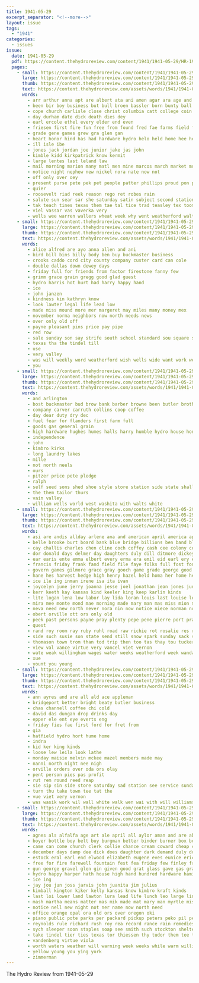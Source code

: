 ```yaml
---
title: 1941-05-29
excerpt_separator: "<!--more-->"
layout: issue
tags:
  - "1941"
categories:
  - issues
issue:
  date: 1941-05-29
  pdf: https://content.thehydroreview.com/content/1941/1941-05-29/HR-1941-05-29.pdf
  pages:
    - small: https://content.thehydroreview.com/content/1941/1941-05-29/small/HR-1941-05-29-01.jpg
      large: https://content.thehydroreview.com/content/1941/1941-05-29/large/HR-1941-05-29-01.jpg
      thumb: https://content.thehydroreview.com/content/1941/1941-05-29/thumbnails/HR-1941-05-29-01.jpg
      text: https://content.thehydroreview.com/assets/words/1941/1941-05-29/HR-1941-05-29-01.txt
      words:
        - arr arthur anna apt are albert ata ani amen agar ara age and all axe
        - been bir boy business but bull broen bassler born bunty ball band brie both baptist brun ber
        - cope church carlisle close christ columbia catt college coin cana cat cary city cok class
        - day durham date dick death dies dey
        - earl ercole ethel every elder end even
        - friesen first fire fun free from found fred fae farms field for fin farm finley frid fronk friday fetta far
        - grade gene games grew gra glen gan
        - heart honor hind has had hardware hydro helo held home hee heres hill howard her hore him haye homer high
        - ill isle ibe
        - jones jack jordan joe junior jake jas john
        - kimble kidd kirkpatrick know kermit
        - large lentes last leland law
        - mail morning marion many matl men mine marcos march market music master merchant mise man may made matter miss
        - notice night nephew new nickel nora nate now not
        - off only over oey
        - present purse pete pek pet people patter phillips proud pon pastor
        - quier
        - roosevelt riad reek reason rego ret robes rain
        - salute sun sear sar she saturday satin subject second station said state san seely school stores schoo sing sunday sermon sein son show stolz story
        - tak teach tines texas them tae tal tice trad teasley tex toom thee taken ten toot tor tobacco the
        - viel vassar vas vaverka very
        - wells wee warren wallers wheat week why went weatherford walter warning way willard will was well winner war with world
    - small: https://content.thehydroreview.com/content/1941/1941-05-29/small/HR-1941-05-29-02.jpg
      large: https://content.thehydroreview.com/content/1941/1941-05-29/large/HR-1941-05-29-02.jpg
      thumb: https://content.thehydroreview.com/content/1941/1941-05-29/thumbnails/HR-1941-05-29-02.jpg
      text: https://content.thehydroreview.com/assets/words/1941/1941-05-29/HR-1941-05-29-02.txt
      words:
        - alice alfred are ayo anna allen and ani
        - bird bill bins billy body ben buy buckmaster business
        - crooks caddo cord city county company custer card can cole
        - double dallas down dewey days
        - friday full for friends from factor firestone fanny few
        - grimm grace grain gregg good glad guest
        - hydro harris hot hurt had harry happy hand
        - ice
        - john janzen
        - kindness kin kathryn know
        - look lawter legal life lead low
        - made miss mound more mer margeret may miles many money mex
        - november norma neighbors now north needs news
        - over only old off
        - payne pleasant pins price pay pipe
        - red row
        - sale sunday son say strife south school standard sou square sylvester sine spies style service set sell sai see state
        - texas tha the tindel till
        - use
        - very valley
        - was will weekly word weatherford wish wells wide want work weather with
        - you
    - small: https://content.thehydroreview.com/content/1941/1941-05-29/small/HR-1941-05-29-03.jpg
      large: https://content.thehydroreview.com/content/1941/1941-05-29/large/HR-1941-05-29-03.jpg
      thumb: https://content.thehydroreview.com/content/1941/1941-05-29/thumbnails/HR-1941-05-29-03.jpg
      text: https://content.thehydroreview.com/assets/words/1941/1941-05-29/HR-1941-05-29-03.txt
      words:
        - and arlington
        - bost buckmaster bud brow bank barber browne been butler brothers blood
        - company carver carruth collins coop coffee
        - day dear duty dry dec
        - fuel fear for flanders first farm full
        - goods gas general grain
        - high hardware hughes humes halls harry humble hydro house honor
        - independence
        - john
        - kimbro kirks
        - long laundry lakes
        - mille
        - not north neels
        - ours
        - pitzer price pete pledge
        - ralph
        - self seed sons shed shoe style store station side state shall sweat shon service spies
        - the them tailor thurs
        - vain valley
        - william wells world west washita with walts white
    - small: https://content.thehydroreview.com/content/1941/1941-05-29/small/HR-1941-05-29-04.jpg
      large: https://content.thehydroreview.com/content/1941/1941-05-29/large/HR-1941-05-29-04.jpg
      thumb: https://content.thehydroreview.com/content/1941/1941-05-29/thumbnails/HR-1941-05-29-04.jpg
      text: https://content.thehydroreview.com/assets/words/1941/1941-05-29/HR-1941-05-29-04.txt
      words:
        - asi are andis allday arlene ana and american april america appelman aly albert ark albright arline ams able apple ani asa allen ago appleman arthur all alice
        - belle brooke burt board bank blue bridge billions ben band blankenship brother buy bean bluff bie boucher bet bridgeport brown burr bless big business best bivens bers bethel bob betty bee ballard bertha bewley ball been but
        - cay challis charles chen cline coch coffey cash cee colony corpora caw city county compton cour court cream carpenter cor car coke can caddo carnes company clinton che cox cause comer carpe came class clerk chance carl cousin con cleo church cantrell clara
        - dor donald days delmer day daughters duly dill ditmore dickey doris daughter doolin dorothy dean dinner dale denison degree dixon doughty
        - ear earis ente emma elbert every erma era emil eid earl ery edmond enterprise ethel eld ewy edwin entz eldred end esther
        - francis friday frank fand field file faye folks full fost fond for foss famous forts fam franca fish fer from finley fig fort fair few former fred
        - govern games gilmore grace gray gooch game grade george good grant given gave gregory gain general gee gane geary guest goodyear
        - hane hes harvest hedge high henry hazel held homa her home helen hyde hee how howard hilda homan hardware had hie heine hoe has hoste herman hydro house hayes
        - ice ile ing inman irene isa ita ivan
        - joycelyn june jerry joanna jesse joel jonathan jean jones junior jeanne jing john julie joe jack
        - kerr keeth kay kansas kind keeler king keep karlin kinds
        - lite logan lena low labor lay lida loran louis last louise lough laws late lesli lulu lesperance lela lou let law leo lucille lapierre lee list less
        - mira mee monte mond mae morning made mary man mas miss mion mis manner may mashburn margaret monday morris mat maloy mccain melvin money montgomery matter mak morr mer myrtle more mayland mex
        - neva need new north never nora nin now notice niece norman norma night nachtigall nor news
        - obert orville ott ors only old
        - peek past persons payne pray plenty pepe pene pierre port prayer peck prete present peace place plant pay patsy pec paul price pon
        - quest
        - rand roy room ray ruby ruhl road raw richie rot rosalie res rains red rudolph ruth rex roark rainy raymond
        - side such susie son state send still snow spark sunday sack shall save saturday sparks solo spencer sat seats store school srnec sister subject season schoo sien stadt stella special simpson sermon smith said southers sill sone seeds sale springs see senior sue strong sport stream sick sang sunda simmons sage sasso single shanklin sarah she summer stout schmid sul
        - thomason town trom than tod trip then too tas thay tou tucker tommy tina tees the terrace them try till tae thomas tindel tha
        - view val vance virtue very vancel viet vernon
        - wate weak willingham wages water weeks weatherford week wanda with works walters white worth wrede wilson wilda winter will wee weather williams wit wan while wieland went witt wait wilford walle wind was
        - xue
        - yount you young
    - small: https://content.thehydroreview.com/content/1941/1941-05-29/small/HR-1941-05-29-05.jpg
      large: https://content.thehydroreview.com/content/1941/1941-05-29/large/HR-1941-05-29-05.jpg
      thumb: https://content.thehydroreview.com/content/1941/1941-05-29/thumbnails/HR-1941-05-29-05.jpg
      text: https://content.thehydroreview.com/assets/words/1941/1941-05-29/HR-1941-05-29-05.txt
      words:
        - ann ayres and are all ald ace appleman
        - bridgeport better bright beaty butler business
        - chas channell coffee chi cold
        - david das dungan drop drinks day
        - epper ele ent eye everts eng
        - friday fies fae first ford for fret from
        - gia
        - hatfield hydro hort hume home
        - indra
        - kid ker king kinds
        - loose lew leila look lathe
        - monday maisie melvin mckee mazel members made may
        - nanni north night nee nigh
        - orville orders over oda ors olay
        - pent person pies pas profit
        - rut rem round reed reap
        - sie sip sin side store saturday sad station see service sunday
        - turn thu take town tee tat the
        - vue viet very vernon
        - was wasik work wil wall white walk wen wai with will williams weatherford waite weldin
    - small: https://content.thehydroreview.com/content/1941/1941-05-29/small/HR-1941-05-29-06.jpg
      large: https://content.thehydroreview.com/content/1941/1941-05-29/large/HR-1941-05-29-06.jpg
      thumb: https://content.thehydroreview.com/content/1941/1941-05-29/thumbnails/HR-1941-05-29-06.jpg
      text: https://content.thehydroreview.com/assets/words/1941/1941-05-29/HR-1941-05-29-06.txt
      words:
        - agnes als alfalfa age art ale april all aylor aman and are able
        - boyer bottle boy belt buy burgman better binder burner box borrow birth but board betty big business baby borr both back best bridgeport
        - came can come church clerk collie chance cream coward cheap carry charlie caddo cecil cen child charles corpora coin company courage cantrell condi cocks con cord city county childre court call carruth
        - december days damp dee dick does daughter dark demand duly dog dum dinner drain ding david dine day dent dan death deering
        - estock eral earl end elwood elizabeth eugene eves eunice erica ene eros euler
        - free for fire farewell fountain fest fea friday few finley friend felt friends fall farms field folks file from favorite ford
        - gun george gravel glen gin given good grat glass gave gas grain gallon gui gwin grand govern general ground
        - hydro happy harper hath house high hand hundred hardware hamilton home henke him hot hogan has hell harold how hafer hyden
        - ice ing
        - jay jou jun joss jarvis john juanita jim julius
        - kimball kington kiker kelly kansas know kimbro kraft kinds
        - last loi lower land lawton lura lead life lunch leo large lindsay long lence ler little lips laws living lee laundry lamb line
        - mash martha means matter mas mik made mat mary man myrtle miss market memory mille milk marilyn money moore may many mineral muffler
        - notice nell new night not ner name now north need
        - office orange opal ora old ors over oregon oki
        - piano public pote parks per packard pickup peters peko pil pet pride pears price peoples persons part pure plenty pay payne peaches pound pek prayer pankratz paul pain park past present place people
        - reynolds rule richard rush roy rea record rance rain remedies russell rakos rod rest rica ruth real rent roll renew richart rock
        - sych sleeper soon staples soap see smith such stockton shelter slagell soja son soul sand seed sir super sang show store session shipp said special side salen sorrow shi sleep spell sunday state salt summerfield sip stock spies sedan saturday strength soda shawnee standard sale speece she
        - take tindel tier ties texas tor thiessen thy tudor them tee the toe tat talk town then takes
        - vandenberg virtue viola
        - worth waters weather will warning week weeks while warm williams wish went world way white with weak wai wonder wee weatherford west whip working was walt wheat
        - yellow young you ying york
        - zimmerman
---
```


The Hydro Review from 1941-05-29

<!--more-->

